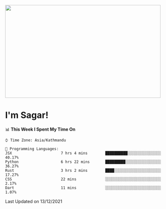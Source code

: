 
<img src="https://media.giphy.com/media/3ornk57KwDXf81rjWM/giphy.gif" width="500" height="300" frameBorder="0" class="giphy-embed" allowFullScreen></img>

#   I'm Sagar!

<!--START_SECTION:waka-->
📊 **This Week I Spent My Time On** 

```text
⌚︎ Time Zone: Asia/Kathmandu

💬 Programming Languages: 
JSX                      7 hrs 4 mins        ██████████░░░░░░░░░░░░░░░   40.17% 
Python                   6 hrs 22 mins       █████████░░░░░░░░░░░░░░░░   36.27% 
Rust                     3 hrs 2 mins        ████░░░░░░░░░░░░░░░░░░░░░   17.27% 
CSS                      22 mins             ░░░░░░░░░░░░░░░░░░░░░░░░░   2.17% 
Dart                     11 mins             ░░░░░░░░░░░░░░░░░░░░░░░░░   1.07%

```


 Last Updated on 13/12/2021
<!--END_SECTION:waka-->
